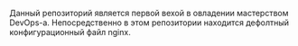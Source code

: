 Данный репозиторий является первой вехой в овладении мастерством DevOps-а.
Непосредственно в этом репозитории находится дефолтный конфигурационный файл nginx.
